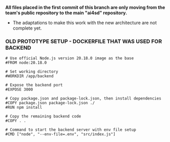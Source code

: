 **All files placed in the first commit of this branch are only moving from the team's public repository to the main "ai4sd" repository.**

- The adaptations to make this work with the new architecture are not complete yet.

### OLD PROTOTYPE SETUP - DOCKERFILE THAT WAS USED FOR BACKEND

```
# Use official Node.js version 20.18.0 image as the base
#FROM node:20.18.0

# Set working directory
#WORKDIR /app/backend

# Expose the backend port
#EXPOSE 3000

# Copy package.json and package-lock.json, then install dependencies
#COPY package.json package-lock.json ./
#RUN npm install

# Copy the remaining backend code
#COPY . .

# Command to start the backend server with env file setup
#CMD ["node", "--env-file=.env", "src/index.js"]
```
